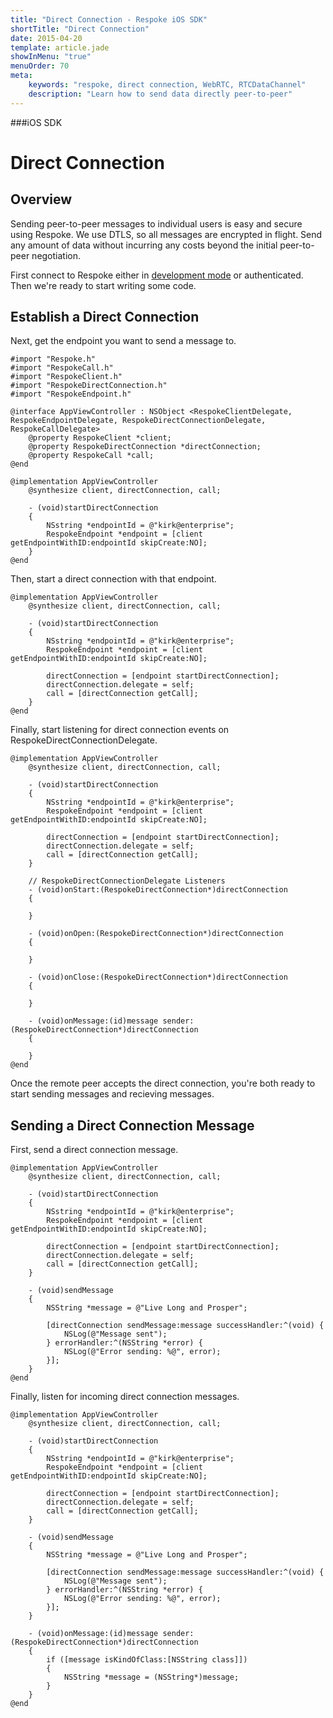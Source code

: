 ```yaml
---
title: "Direct Connection - Respoke iOS SDK"
shortTitle: "Direct Connection"
date: 2015-04-20
template: article.jade
showInMenu: "true"
menuOrder: 70
meta:
    keywords: "respoke, direct connection, WebRTC, RTCDataChannel"
    description: "Learn how to send data directly peer-to-peer"
---
```


###iOS SDK
# Direct Connection

## Overview

Sending peer-to-peer messages to individual users is easy and secure using Respoke. We use DTLS, so all messages are encrypted in flight. Send any amount of data without incurring any costs beyond the initial peer-to-peer negotiation.

First connect to Respoke either in [development mode](/client/ios/getting-started.html) or authenticated. Then we're ready to start writing some code.

## Establish a Direct Connection

Next, get the endpoint you want to send a message to.

    #import "Respoke.h"
    #import "RespokeCall.h"
    #import "RespokeClient.h"
    #import "RespokeDirectConnection.h"
    #import "RespokeEndpoint.h"
    
    @interface AppViewController : NSObject <RespokeClientDelegate, RespokeEndpointDelegate, RespokeDirectConnectionDelegate, RespokeCallDelegate>
        @property RespokeClient *client;
        @property RespokeDirectConnection *directConnection;
        @property RespokeCall *call;
    @end
    
    @implementation AppViewController
        @synthesize client, directConnection, call;
        
        - (void)startDirectConnection
        {   
            NSstring *endpointId = @"kirk@enterprise";
            RespokeEndpoint *endpoint = [client getEndpointWithID:endpointId skipCreate:NO];
        }
    @end

Then, start a direct connection with that endpoint.

    @implementation AppViewController
        @synthesize client, directConnection, call;
        
        - (void)startDirectConnection
        {   
            NSstring *endpointId = @"kirk@enterprise";
            RespokeEndpoint *endpoint = [client getEndpointWithID:endpointId skipCreate:NO];
            
            directConnection = [endpoint startDirectConnection];
            directConnection.delegate = self;
            call = [directConnection getCall];
        }
    @end
   
Finally, start listening for direct connection events on RespokeDirectConnectionDelegate.
    
    @implementation AppViewController
        @synthesize client, directConnection, call;
        
        - (void)startDirectConnection
        {   
            NSstring *endpointId = @"kirk@enterprise";
            RespokeEndpoint *endpoint = [client getEndpointWithID:endpointId skipCreate:NO];
            
            directConnection = [endpoint startDirectConnection];
            directConnection.delegate = self;
            call = [directConnection getCall];
        }
        
        // RespokeDirectConnectionDelegate Listeners
        - (void)onStart:(RespokeDirectConnection*)directConnection
        {
          
        }

        - (void)onOpen:(RespokeDirectConnection*)directConnection
        {
          
        }

        - (void)onClose:(RespokeDirectConnection*)directConnection
        {
          
        }

        - (void)onMessage:(id)message sender:(RespokeDirectConnection*)directConnection
        {

        }
    @end

Once the remote peer accepts the direct connection, you're both ready to start sending messages and recieving messages.

## Sending a Direct Connection Message

First, send a direct connection message.

    @implementation AppViewController
        @synthesize client, directConnection, call;
        
        - (void)startDirectConnection
        {   
            NSstring *endpointId = @"kirk@enterprise";
            RespokeEndpoint *endpoint = [client getEndpointWithID:endpointId skipCreate:NO];
            
            directConnection = [endpoint startDirectConnection];
            directConnection.delegate = self;
            call = [directConnection getCall];
        }
        
        - (void)sendMessage
        {   
            NSString *message = @"Live Long and Prosper";
       
            [directConnection sendMessage:message successHandler:^(void) {
                NSLog(@"Message sent");
            } errorHandler:^(NSString *error) {
                NSLog(@"Error sending: %@", error);
            }];
        }
    @end
    
Finally, listen for incoming direct connection messages.

    @implementation AppViewController
        @synthesize client, directConnection, call;
        
        - (void)startDirectConnection
        {   
            NSstring *endpointId = @"kirk@enterprise";
            RespokeEndpoint *endpoint = [client getEndpointWithID:endpointId skipCreate:NO];
            
            directConnection = [endpoint startDirectConnection];
            directConnection.delegate = self;
            call = [directConnection getCall];
        }
        
        - (void)sendMessage
        {   
            NSString *message = @"Live Long and Prosper";
       
            [directConnection sendMessage:message successHandler:^(void) {
                NSLog(@"Message sent");
            } errorHandler:^(NSString *error) {
                NSLog(@"Error sending: %@", error);
            }];
        }

        - (void)onMessage:(id)message sender:(RespokeDirectConnection*)directConnection
        {
            if ([message isKindOfClass:[NSString class]])
            {
                NSString *message = (NSString*)message;
            }
        }
    @end
